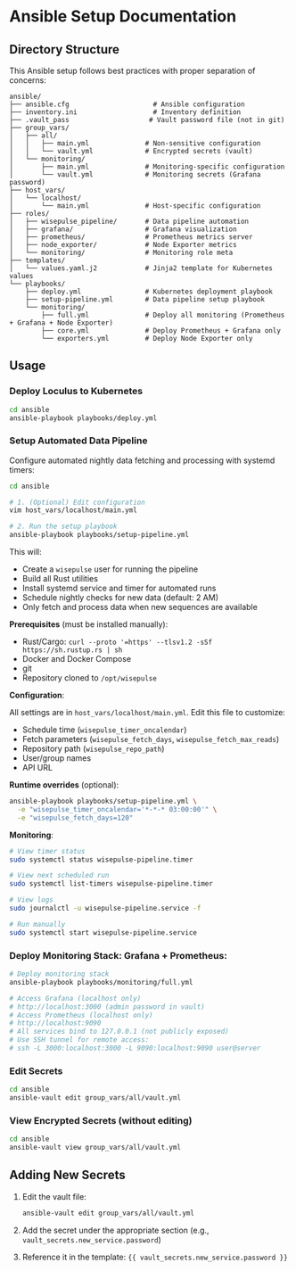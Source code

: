 # Ansible Setup Documentation

## Directory Structure

This Ansible setup follows best practices with proper separation of concerns:

```
ansible/
├── ansible.cfg                     # Ansible configuration
├── inventory.ini                   # Inventory definition
├── .vault_pass                    # Vault password file (not in git)
├── group_vars/
│   ├── all/
│   │   ├── main.yml              # Non-sensitive configuration
│   │   └── vault.yml             # Encrypted secrets (vault)
│   └── monitoring/
│       ├── main.yml              # Monitoring-specific configuration
│       └── vault.yml             # Monitoring secrets (Grafana password)
├── host_vars/
│   └── localhost/
│       └── main.yml              # Host-specific configuration
├── roles/
│   ├── wisepulse_pipeline/       # Data pipeline automation
│   ├── grafana/                  # Grafana visualization
│   ├── prometheus/               # Prometheus metrics server
│   ├── node_exporter/            # Node Exporter metrics
│   └── monitoring/               # Monitoring role meta
├── templates/
│   └── values.yaml.j2            # Jinja2 template for Kubernetes values
└── playbooks/
    ├── deploy.yml                # Kubernetes deployment playbook
    ├── setup-pipeline.yml        # Data pipeline setup playbook
    └── monitoring/
        ├── full.yml              # Deploy all monitoring (Prometheus + Grafana + Node Exporter)
        ├── core.yml              # Deploy Prometheus + Grafana only
        └── exporters.yml         # Deploy Node Exporter only
```

## Usage

### Deploy Loculus to Kubernetes
```bash
cd ansible
ansible-playbook playbooks/deploy.yml
```

### Setup Automated Data Pipeline
Configure automated nightly data fetching and processing with systemd timers:

```bash
cd ansible

# 1. (Optional) Edit configuration
vim host_vars/localhost/main.yml

# 2. Run the setup playbook
ansible-playbook playbooks/setup-pipeline.yml
```

This will:
- Create a `wisepulse` user for running the pipeline
- Build all Rust utilities
- Install systemd service and timer for automated runs
- Schedule nightly checks for new data (default: 2 AM)
- Only fetch and process data when new sequences are available

**Prerequisites** (must be installed manually):
- Rust/Cargo: `curl --proto '=https' --tlsv1.2 -sSf https://sh.rustup.rs | sh`
- Docker and Docker Compose
- git
- Repository cloned to `/opt/wisepulse`

**Configuration**: 

All settings are in `host_vars/localhost/main.yml`. Edit this file to customize:
- Schedule time (`wisepulse_timer_oncalendar`)
- Fetch parameters (`wisepulse_fetch_days`, `wisepulse_fetch_max_reads`)
- Repository path (`wisepulse_repo_path`)
- User/group names
- API URL

**Runtime overrides** (optional):
```bash
ansible-playbook playbooks/setup-pipeline.yml \
  -e "wisepulse_timer_oncalendar='*-*-* 03:00:00'" \
  -e "wisepulse_fetch_days=120"
```

**Monitoring**:
```bash
# View timer status
sudo systemctl status wisepulse-pipeline.timer

# View next scheduled run
sudo systemctl list-timers wisepulse-pipeline.timer

# View logs
sudo journalctl -u wisepulse-pipeline.service -f

# Run manually
sudo systemctl start wisepulse-pipeline.service
```

### Deploy Monitoring Stack: Grafana + Prometheus:

```bash
# Deploy monitoring stack
ansible-playbook playbooks/monitoring/full.yml

# Access Grafana (localhost only)
# http://localhost:3000 (admin password in vault)
# Access Prometheus (localhost only)
# http://localhost:9090
# All services bind to 127.0.0.1 (not publicly exposed)
# Use SSH tunnel for remote access:
# ssh -L 3000:localhost:3000 -L 9090:localhost:9090 user@server
```

### Edit Secrets
```bash
cd ansible
ansible-vault edit group_vars/all/vault.yml
```

### View Encrypted Secrets (without editing)
```bash
cd ansible
ansible-vault view group_vars/all/vault.yml
```

## Adding New Secrets

1. Edit the vault file:
   ```bash
   ansible-vault edit group_vars/all/vault.yml
   ```

2. Add the secret under the appropriate section (e.g., `vault_secrets.new_service.password`)

3. Reference it in the template: `{{ vault_secrets.new_service.password }}`
